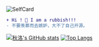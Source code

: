![SelfCard](https://www.luololi.cn/data/self.jpg)

```diff
+ Hi ! 👋 I am a rubbish!!! 
- 不要羡慕而去嫉妒，大不了自己开源。
```

[![秋洛's GitHub stats](https://github-readme-stats.vercel.app/api?username=zhangshikj&count_private=true&show_icons=true)](https://github.com/zhangshikj)
[![Top Langs](https://github-readme-stats.vercel.app/api/top-langs/?username=zhangshikj)](https://github.com/zhangshikj)
